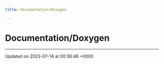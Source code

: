 ```yaml
---
title: Documentation/Doxygen

---
```


# Documentation/Doxygen








-------------------------------

Updated on 2023-07-14 at 00:36:46 +0000

